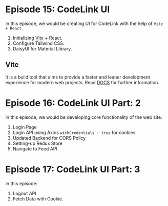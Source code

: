 # Episode 15: CodeLink UI

In this episode, we would be creating UI for CodeLink with the help of `Vite + React`

1. Initializing [Vite](#vite) + React.
2. Configure Tailwind CSS.
3. DaisyUI for Material Library.

## Vite

It is a build tool that aims to provide a faster and leaner development experience for modern web projects. Read [DOCS](https://vite.dev/guide/#getting-started) for further information.

# Episode 16: CodeLink UI Part: 2

In this episode, we would be developing core functionality of the web site.

1. Login Page
2. Login API using Axios `withCredentials : true` for cookies
3. Updated Backend for CORS Policy
4. Setting-up Redux Store
5. Navigate to Feed API

# Episode 17: CodeLink UI Part: 3

In this episode:

1. Logout API
2. Fetch Data with Cookie.
